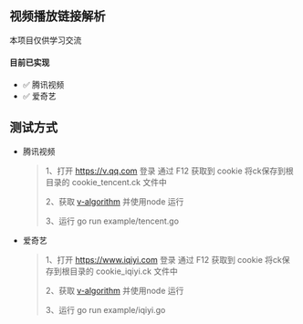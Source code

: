 ## 视频播放链接解析

本项目仅供学习交流

#### 目前已实现

- ✅  腾讯视频
- ✅  爱奇艺

## 测试方式

- 腾讯视频
  > 1、打开 https://v.qq.com 登录 通过 F12 获取到 cookie 将ck保存到根目录的 cookie_tencent.ck 文件中
  >
  > 2、获取  [v-algorithm](https://github.com/dora-exku/v-algorithm) 并使用node 运行
  > 
  > 3、运行 go run example/tencent.go

- 爱奇艺
  > 1、打开 https://www.iqiyi.com 登录 通过 F12 获取到 cookie 将ck保存到根目录的 cookie_iqiyi.ck 文件中
  >
  > 2、获取  [v-algorithm](https://github.com/dora-exku/v-algorithm) 并使用node 运行
  >
  > 3、运行 go run example/iqiyi.go